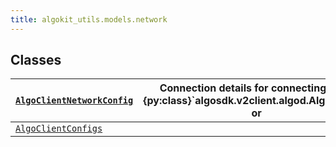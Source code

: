 ```yaml
---
title: algokit_utils.models.network
---
```


## Classes

| [`AlgoClientNetworkConfig`](/reference/algokit-utils-py/api/AlgoClientNetworkConfig#algokit_utils.models.network.AlgoClientNetworkConfig) | Connection details for connecting to an {py:class}\`algosdk.v2client.algod.AlgodClient\` or |
| ----------------------------------------------------------------------------------------------------------------------------------------- | ------------------------------------------------------------------------------------------- |
| [`AlgoClientConfigs`](/reference/algokit-utils-py/api/AlgoClientConfigs#algokit_utils.models.network.AlgoClientConfigs)                   |                                                                                             |
